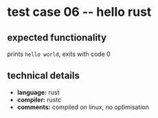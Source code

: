 # test case 06 -- hello rust

## expected functionality
prints `hello world`, exits with code 0

## technical details
- **language:** rust
- **compiler:** rustc
- **comments:** compiled on linux, no optimisation
